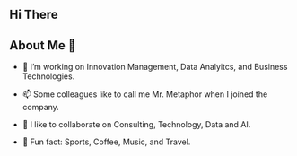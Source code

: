## Hi There


## About Me 🚀

- 🔭 I’m working on Innovation Management, Data Analyitcs, and Business Technologies.

- 📫 Some colleagues like to call me Mr. Metaphor when I joined the company.

- 👯 I like to collaborate on Consulting, Technology, Data and AI.
 
- 👯 Fun fact: Sports, Coffee, Music, and Travel.
